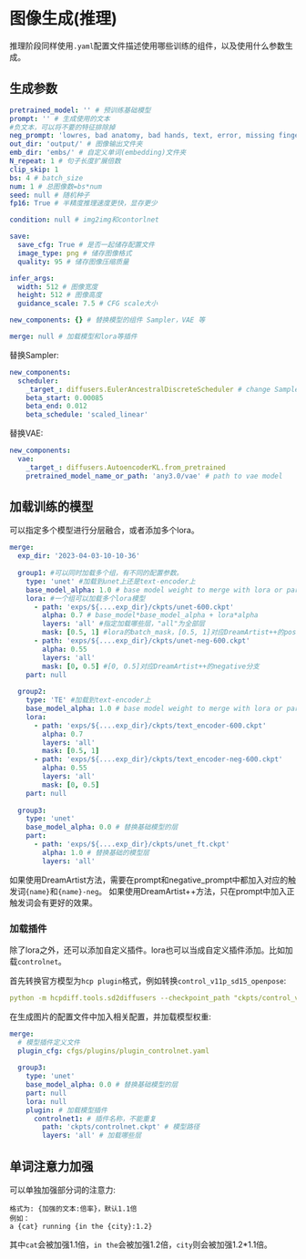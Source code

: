 # 图像生成(推理)

推理阶段同样使用```.yaml```配置文件描述使用哪些训练的组件，以及使用什么参数生成。

## 生成参数

```yaml
pretrained_model: '' # 预训练基础模型
prompt: '' # 生成使用的文本
#负文本，可以将不要的特征排除掉
neg_prompt: 'lowres, bad anatomy, bad hands, text, error, missing fingers, extra digit, fewer digits, cropped, worst quality, low quality, normal quality, jpeg artifacts, signature, watermark, username, blurry'
out_dir: 'output/' # 图像输出文件夹
emb_dir: 'embs/' # 自定义单词(embedding)文件夹
N_repeat: 1 # 句子长度扩展倍数
clip_skip: 1
bs: 4 # batch_size
num: 1 # 总图像数=bs*num
seed: null # 随机种子
fp16: True # 半精度推理速度更快，显存更少

condition: null # img2img和contorlnet

save:
  save_cfg: True # 是否一起储存配置文件
  image_type: png # 储存图像格式
  quality: 95 # 储存图像压缩质量

infer_args:
  width: 512 # 图像宽度
  height: 512 # 图像高度
  guidance_scale: 7.5 # CFG scale大小

new_components: {} # 替换模型的组件 Sampler，VAE 等

merge: null # 加载模型和lora等插件
```

替换Sampler:
```yaml
new_components:
  scheduler:
    _target_: diffusers.EulerAncestralDiscreteScheduler # change Sampler
    beta_start: 0.00085
    beta_end: 0.012
    beta_schedule: 'scaled_linear'
```

替换VAE:
```yaml
new_components:
  vae:
    _target_: diffusers.AutoencoderKL.from_pretrained
    pretrained_model_name_or_path: 'any3.0/vae' # path to vae model
```

## 加载训练的模型
可以指定多个模型进行分层融合，或者添加多个lora。

```yaml
merge:
  exp_dir: '2023-04-03-10-10-36'
  
  group1: #可以同时加载多个组，有不同的配置参数。
    type: 'unet' #加载到unet上还是text-encoder上
    base_model_alpha: 1.0 # base model weight to merge with lora or part
    lora: #一个组可以加载多个lora模型
      - path: 'exps/${....exp_dir}/ckpts/unet-600.ckpt'
        alpha: 0.7 # base_model*base_model_alpha + lora*alpha
        layers: 'all' #指定加载哪些层，"all"为全部层
        mask: [0.5, 1] #lora的batch_mask，[0.5, 1]对应DreamArtist++的positive分支
      - path: 'exps/${....exp_dir}/ckpts/unet-neg-600.ckpt'
        alpha: 0.55
        layers: 'all'
        mask: [0, 0.5] #[0, 0.5]对应DreamArtist++的negative分支
    part: null
  
  group2:
    type: 'TE' #加载到text-encoder上
    base_model_alpha: 1.0 # base model weight to merge with lora or part
    lora:
      - path: 'exps/${....exp_dir}/ckpts/text_encoder-600.ckpt'
        alpha: 0.7
        layers: 'all'
        mask: [0.5, 1]
      - path: 'exps/${....exp_dir}/ckpts/text_encoder-neg-600.ckpt'
        alpha: 0.55
        layers: 'all'
        mask: [0, 0.5]
    part: null
  
  group3:
    type: 'unet'
    base_model_alpha: 0.0 # 替换基础模型的层
    part: 
      - path: 'exps/${....exp_dir}/ckpts/unet_ft.ckpt'
        alpha: 1.0 # 替换基础的模型层
        layers: 'all'
```

如果使用DreamArtist方法，需要在prompt和negative_prompt中都加入对应的触发词```{name}```和```{name}-neg```。
如果使用DreamArtist++方法，只在prompt中加入正触发词会有更好的效果。

### 加载插件

除了lora之外，还可以添加自定义插件。lora也可以当成自定义插件添加。比如加载`controlnet`。

首先转换官方模型为`hcp plugin`格式，例如转换`control_v11p_sd15_openpose`:
```yaml
python -m hcpdiff.tools.sd2diffusers --checkpoint_path "ckpts/control_v11p_sd15_openpose.pth" --original_config_file "ckpts/control_v11p_sd15_openpose.yaml" --dump_path "ckpts/control_v11p_sd15_openpose" --controlnet
```

在生成图片的配置文件中加入相关配置，并加载模型权重:
```yaml
merge:
  # 模型插件定义文件
  plugin_cfg: cfgs/plugins/plugin_controlnet.yaml
    
  group3:
    type: 'unet'
    base_model_alpha: 0.0 # 替换基础模型的层
    part: null
    lora: null
    plugin: # 加载模型插件
      controlnet1: # 插件名称，不能重复
        path: 'ckpts/controlnet.ckpt' # 模型路径
        layers: 'all' # 加载哪些层
```

## 单词注意力加强
可以单独加强部分词的注意力:
```
格式为: {加强的文本:倍率}，默认1.1倍
例如：
a {cat} running {in the {city}:1.2}
```
其中```cat```会被加强1.1倍，```in the```会被加强1.2倍，```city```则会被加强1.2*1.1倍。